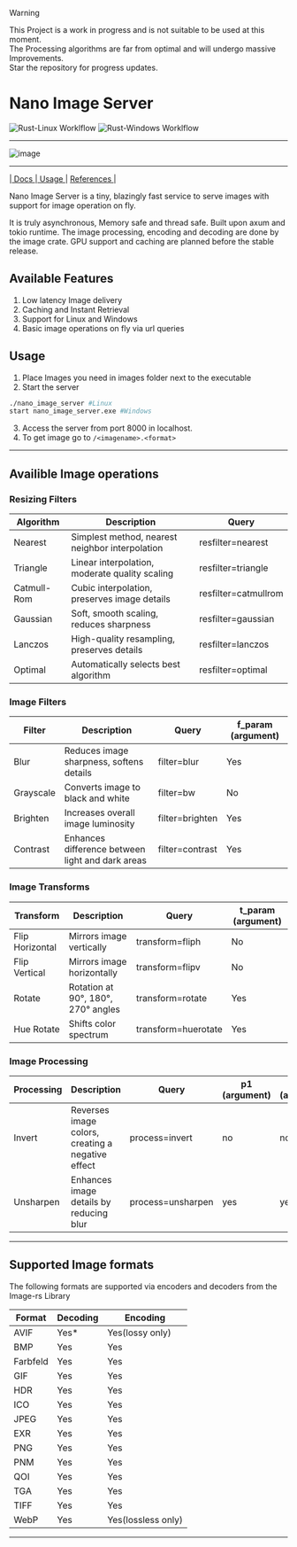 > [!WARNING]  
> This Project is a work in progress and is not suitable to be used at this moment.  <br>
> The Processing algorithms are far from optimal and will undergo massive Improvements. <br>
> Star the repository for progress updates.

# Nano Image Server
![Rust-Linux Worklflow](https://github.com/mahinkumar/Nano_image_server/actions/workflows/Rust_Linux.yml/badge.svg)
![Rust-Windows Worklflow](https://github.com/mahinkumar/Nano_image_server/actions/workflows/Rust_Windows.yml/badge.svg)


<hr>

![image](https://github.com/user-attachments/assets/c43b43bf-b42e-4115-b225-da9a76f26894)
<hr>

|<a href="https://docs.mahinkumar.com/nanoimageserver/"> Docs </a>|<a href="https://docs.mahinkumar.com/nanoimageserver/"> Usage </a> | <a href="https://docs.mahinkumar.com/nanoimageserver/"> References </a> |

Nano Image Server is a tiny, blazingly fast service to serve images with support for image operation on fly.

It is truly asynchronous, Memory safe and thread safe. Built upon axum and tokio runtime. The image processing, encoding and decoding are done by the image crate. GPU support and caching are planned before the stable release.

## Available Features
1. Low latency Image delivery
2. Caching and Instant Retrieval
3. Support for Linux and Windows
4. Basic image operations on fly via url queries

## Usage

1. Place Images you need in images folder next to the executable
2. Start the server
```bash
./nano_image_server #Linux
start nano_image_server.exe #Windows
```
3. Access the server from port 8000 in localhost.
4. To get image go to `/<imagename>.<format>`

<hr>

## Availible Image operations

### Resizing Filters

| Algorithm | Description | Query |
|-----------|-------------|-------|
| Nearest | Simplest method, nearest neighbor interpolation | resfilter=nearest |
| Triangle | Linear interpolation, moderate quality scaling | resfilter=triangle |
| Catmull-Rom | Cubic interpolation, preserves image details | resfilter=catmullrom |
| Gaussian | Soft, smooth scaling, reduces sharpness | resfilter=gaussian |
| Lanczos | High-quality resampling, preserves details | resfilter=lanczos |
| Optimal | Automatically selects best algorithm | resfilter=optimal |

### Image Filters

| Filter | Description | Query      | f_param (argument) |
|--------|-------------|------------|--------------------|
| Blur | Reduces image sharpness, softens details | filter=blur | Yes |
| Grayscale | Converts image to black and white | filter=bw | No|
| Brighten | Increases overall image luminosity | filter=brighten | Yes |
| Contrast | Enhances difference between light and dark areas | filter=contrast | Yes |

### Image Transforms

| Transform | Description | Query | t_param (argument) |
|-----------|-------------|-------|--------------------|
| Flip Horizontal | Mirrors image vertically | transform=fliph | No |
| Flip Vertical | Mirrors image horizontally | transform=flipv | No |
| Rotate | Rotation at 90°, 180°, 270° angles | transform=rotate | Yes |
| Hue Rotate | Shifts color spectrum | transform=huerotate | Yes |

### Image Processing 

| Processing | Description | Query | p1 (argument) | p2 (argument) |
|------------|-------------|-------|---------------|---------------|
| Invert | Reverses image colors, creating a negative effect | process=invert | no | no |
| Unsharpen | Enhances image details by reducing blur | process=unsharpen | yes | yes |

---

## Supported Image formats
The following formats are supported via encoders and decoders from the Image-rs Library

| Format   | Decoding                                  | Encoding                                |
| -------- | ----------------------------------------- | --------------------------------------- |
| AVIF     | Yes\*                                    | Yes(lossy only)                        |
| BMP      | Yes                                      | Yes                                    |
| Farbfeld | Yes                                      | Yes                                    |
| GIF      | Yes                                      | Yes                                    |
| HDR      | Yes                                      | Yes                                    |
| ICO      | Yes                                      | Yes                                    |
| JPEG     | Yes                                      | Yes                                    |
| EXR      | Yes                                      | Yes                                    |
| PNG      | Yes                                      | Yes                                    |
| PNM      | Yes                                      | Yes                                    |
| QOI      | Yes                                      | Yes                                    |
| TGA      | Yes                                      | Yes                                    |
| TIFF     | Yes                                      | Yes                                    |
| WebP     | Yes                                      | Yes(lossless only)                     |
<hr>
